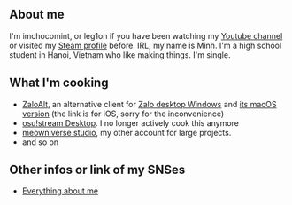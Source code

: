 ## About me
I'm imchocomint, or leg1on if you have been watching my [Youtube channel](https://www.youtube.com/channel/UC6iD1OYmXHfuWubG4O1_W1w) or visited my [Steam profile](https://steamcommunity.com/id/IESXleg1on) before. IRL, my name is Minh. I'm a high school student in Hanoi, Vietnam who like making things. I'm single.

## What I'm cooking
- [ZaloAlt](https://github.com/imchocomint/ZaloAlt), an alternative client for [Zalo desktop Windows](https://zalo.me/pc) and [its macOS version](https://apps.apple.com/us/app/zalo/id579523206) (the link is for iOS, sorry for the inconvenience)
- [osu!stream Desktop](https://github.com/imchocomint/osu-stream-desktop). I no longer actively cook this anymore
- [meowniverse studio](https://github.com/meowniverse), my other account for large projects.
- and so on
## Other infos or link of my SNSes
- [Everything about me](https://linktr.ee/imchocomint)
